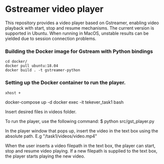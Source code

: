 # Gstreamer video player
This repository provides a video player based on Gstreamer, enabling video playback with start, stop and resume mechanisms. The current version is supported in Ubuntu. When running in MacOS, unstable results can be yielded due to session connection problems. 

### Building the Docker image for Gstream with Python bindings
	cd docker/
	docker pull ubuntu:18.04
	docker build . -t gstreamer-python

### Setting up the Docker container to run the player.
	xhost +
docker-compose up -d
docker exec -it tekever_task1 bash


Insert desired files in videos folder.

To run the player, use the following command:
$ python src/gst_player.py

In the player window that pops up, insert the video in the text box using the absolute path. E.g "/task1/videos/video.mp4"

When the user inserts a video filepath in the text box, the player can start, stop and resume video playing. If a new filepath is supplied to the text box, the player starts playing the new video. 



